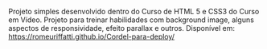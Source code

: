 Projeto simples desenvolvido dentro do Curso de HTML 5 e CSS3 do Curso em Vídeo. Projeto para treinar habilidades com background image, alguns aspectos de responsividade, efeito parallax e outros. 
Disponível em: https://romeuriffatti.github.io/Cordel-para-deploy/
